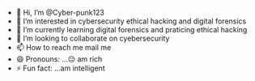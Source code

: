 - 👋 Hi, I’m @Cyber-punk123
- 👀 I’m interested in cybersecurity ethical hacking and digital forensics 
- 🌱 I’m currently learning digital forensics and praticing ethical hacking
- 💞️ I’m looking to collaborate on cyebersecurity 
- 📫 How to reach me mail me
- 😄 Pronouns: ...😔 am rich 
- ⚡ Fun fact: ...am intelligent 

<!---
Cyber-punk123/Cyber-punk123 is a ✨ special ✨ repository because its `README.md` (this file) appears on your GitHub profile.
You can click the Preview link to take a look at your changes.
--->

